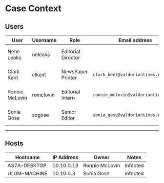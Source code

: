 # Case Context

## Users
| User           | Username  | Role               | Email address                        | Notes                       |
| -------------- | --------- | ------------------ | ------------------------------------ | --------------------------- |
| Nene Leaks     | neleaks   | Editorial Director |                                      | Contacted me about incident |
| Clark Kent     | clkent    | NewsPaper Printer  | `clark_kent@valdoriantimes.news`     | Printed fake article        |
| Ronnie McLovin | romclovin | Editorial Intern   | `ronnie_mclovin@valdoriantimes.news` | Clicked malicious link      |
| Sonia Gose     | sogose    | Senior Editor      | `sonia_gose@valdoriantimes.news`     | Clicked malicious link      |

---

## Hosts
| Hostname     | IP Address | Owner          | Notes    |
| ------------ | ---------- | -------------- | -------- |
| A37A-DESKTOP | 10.10.0.19 | Ronnie McLovin | Infected |
| UL0M-MACHINE | 10.10.0.3  | Sonia Gose     | Infected |
